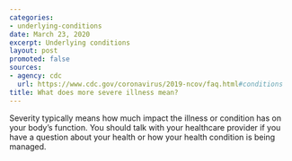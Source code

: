 ```yaml
---
categories:
- underlying-conditions
date: March 23, 2020
excerpt: Underlying conditions
layout: post
promoted: false
sources:
- agency: cdc
  url: https://www.cdc.gov/coronavirus/2019-ncov/faq.html#conditions
title: What does more severe illness mean?
---
```


Severity typically means how much impact the illness or condition has on your body’s function.  You should talk with your healthcare provider if you have a question about your health or how your health condition is being managed.
